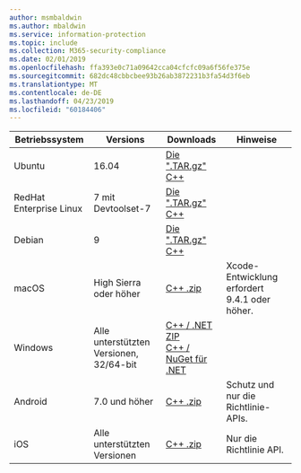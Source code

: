 ```yaml
---
author: msmbaldwin
ms.author: mbaldwin
ms.service: information-protection
ms.topic: include
ms.collection: M365-security-compliance
ms.date: 02/01/2019
ms.openlocfilehash: ffa393e0c71a09642cca04cfcfc09a6f56fe375e
ms.sourcegitcommit: 682dc48cbbcbee93b26ab3872231b3fa54d3f6eb
ms.translationtype: MT
ms.contentlocale: de-DE
ms.lasthandoff: 04/23/2019
ms.locfileid: "60184406"
---
```

| Betriebssystem | Versions | Downloads | Hinweise |
|------------------|----------|----------|--------|
| Ubuntu  |  16.04 | [Die ".TAR.gz" C++](https://aka.ms/mipsdkbinaries) | |
| RedHat Enterprise Linux | 7 mit Devtoolset-7 | [Die ".TAR.gz" C++](https://aka.ms/mipsdkbinaries) | |
| Debian  | 9 | [Die ".TAR.gz" C++](https://aka.ms/mipsdkbinaries) | |
| macOS   | High Sierra oder höher | [C++ .zip](https://aka.ms/mipsdkbinaries) | Xcode-Entwicklung erfordert 9.4.1 oder höher. |
| Windows | Alle unterstützten Versionen, 32/64-bit | [C++ / .NET ZIP](https://aka.ms/mipsdkbinaries)<br>[C++ / NuGet für .NET](https://www.nuget.org/packages?q=Microsoft.InformationProtection) | |
| Android | 7.0 und höher | [C++ .zip](https://aka.ms/mipsdkbinaries) | Schutz und nur die Richtlinie-APIs. |
| iOS | Alle unterstützten Versionen | [C++ .zip](https://aka.ms/mipsdkbinaries) | Nur die Richtlinie API. |

